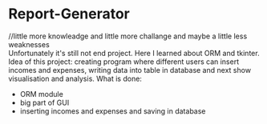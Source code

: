 # Report-Generator

//little more knowleadge and little more challange and maybe a little less weaknesses<br>
Unfortunately it's still not end project. Here I learned about ORM and tkinter.
Idea of this project: creating program where different users can insert incomes and expenses, writing data into table in database
and next show visualisation and analysis. 
What is done:
- ORM module
- big part of GUI
- inserting incomes and expenses and saving in database

